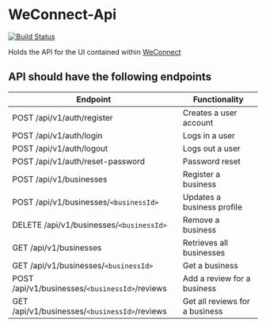 # WeConnect-Api
[![Build Status](https://travis-ci.org/leni1/WeConnect-Api.svg?branch=master)](https://travis-ci.org/leni1/WeConnect-Api/)

Holds the API for the UI contained within [WeConnect](https://github.com/leni1/WeConnect)

## API should have the following endpoints
Endpoint | Functionality
-------- | -------------
POST /api/v1/auth/register | Creates a user account
POST /api/v1/auth/login | Logs in a user
POST /api/v1/auth/logout | Logs out a user
POST /api/v1/auth/reset-password | Password reset
POST /api/v1/businesses | Register a business
POST /api/v1/businesses/`<businessId>` | Updates a business profile
DELETE /api/v1/businesses/`<businessId>` | Remove a business
GET /api/v1/businesses | Retrieves all businesses
GET /api/v1/businesses/`<businessId>` | Get a business
POST /api/v1/businesses/`<businessId>`/reviews | Add a review for a business
GET /api/v1/businesses/`<businessId>`/reviews | Get all reviews for a business


